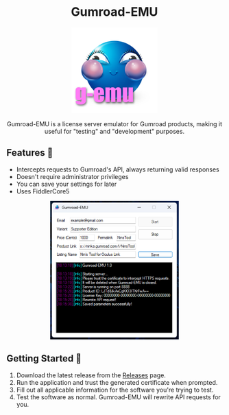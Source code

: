 <h1 align="center">Gumroad-EMU</h1>
<p align="center">
  <img src="Gumroad-EMU.png" alt="Gumroad-EMU Icon" width="200"/>
</p>

<p align="center">Gumroad-EMU is a license server emulator for Gumroad products, making it useful for "testing" and "development" purposes.</p>

## Features 🌟

- Intercepts requests to Gumroad's API, always returning valid responses
- Doesn't require administrator privileges
- You can save your settings for later
- Uses FiddlerCore5

<p align="center">
  <img src="preview.png" alt="Gumroad-EMU Preview" width="300"/>
</p>

## Getting Started 🚀

1. Download the latest release from the [Releases](https://github.com/Ninka-Rex/Gumroad-EMU/releases/tag/release) page.
2. Run the application and trust the generated certificate when prompted.
3. Fill out all applicable information for the software you're trying to test.
4. Test the software as normal. Gumroad-EMU will rewrite API requests for you.
